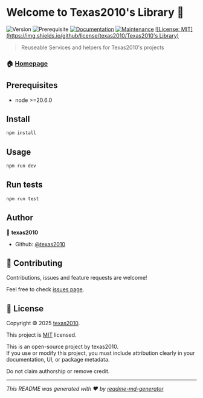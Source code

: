 # Welcome to Texas2010's Library 👋

![Version](https://img.shields.io/badge/version-0.0.1-blue.svg?cacheSeconds=2592000)
![Prerequisite](https://img.shields.io/badge/node-%3E%3D20.6.0-blue.svg)
[![Documentation](https://img.shields.io/badge/documentation-yes-brightgreen.svg)](https://github.com/texas2010/texas2010-lib#readme)
[![Maintenance](https://img.shields.io/badge/Maintained%3F-yes-green.svg)](https://github.com/texas2010/texas2010-lib/graphs/commit-activity)
[![License: MIT](https://img.shields.io/github/license/texas2010/Texas2010's Library)](https://github.com/texas2010/texas2010-lib/LICENSE)

> Reuseable Services and helpers for Texas2010's projects

### 🏠 [Homepage](https://github.com/texas2010/texas2010-lib)

## Prerequisites

- node >=20.6.0

## Install

```sh
npm install
```

## Usage

```sh
npm run dev
```

## Run tests

```sh
npm run test
```

## Author

👤 **texas2010**

- Github: [@texas2010](https://github.com/texas2010)

## 🤝 Contributing

Contributions, issues and feature requests are welcome!

Feel free to check [issues page](https://github.com/texas2010/texas2010-lib/issues).

## 📝 License

Copyright © 2025 [texas2010](https://github.com/texas2010).

This project is [MIT](LICENSE) licensed.

This is an open-source project by texas2010.  
If you use or modify this project, you must include attribution clearly in your documentation, UI, or package metadata.

Do not claim authorship or remove credit.

---

_This README was generated with ❤️ by [readme-md-generator](https://github.com/kefranabg/readme-md-generator)_

